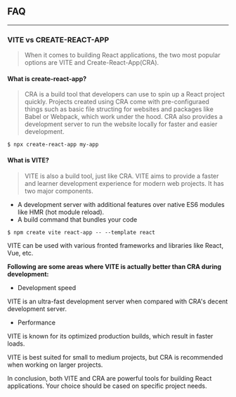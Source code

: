 ## FAQ

---

### VITE vs CREATE-REACT-APP
> When it comes to building React applications, the two most popular options are VITE and Create-React-App(CRA).

#### What is create-react-app?
> CRA is a build tool that developers can use to spin up a React project quickly. Projects created using CRA come with pre-configuraed things such as basic file structing for websites and packages like Babel or Webpack, which work under the hood. CRA also provides a development server to run the website locally for faster and easier development.

```
$ npx create-react-app my-app
```

#### What is VITE?
> VITE is also a build tool, just like CRA. VITE aims to provide a faster and learner development experience for modern web projects. It has two major components.

- A development server with additional features over native ES6 modules like HMR (hot module reload).
- A build command that bundles your code

```
$ npm create vite react-app -- --template react
```

VITE can be used with various fronted frameworks and libraries like React, Vue, etc.

**Following are some areas where VITE is actually better than CRA during development:**

- Development speed

VITE is an ultra-fast development server when compared with CRA's decent development server.

- Performance

VITE is known for its optimized production builds, which result in faster loads.

VITE is best suited for small to medium projects, but CRA is recommended when working on larger projects.

In conclusion, both VITE and CRA are powerful tools for building React applications. Your choice should be cased on specific project needs.

